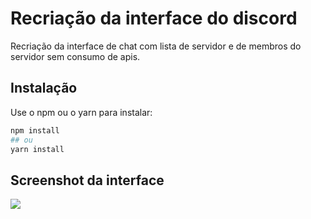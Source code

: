 # Recriação da interface do discord

Recriação da interface de chat com lista de servidor e de membros do servidor sem consumo de apis.

## Instalação

Use o npm ou o yarn para instalar:

```bash
npm install
## ou
yarn install
```

## Screenshot da interface

![](https://github.com/maletta/ui-discord-interface-clone/blob/master/src/assets/discord_demonstration.png)

